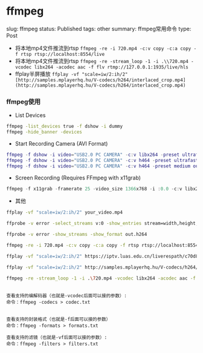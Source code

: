 # ffmpeg

slug: ffmpeg
status: Published
tags: other
summary: ffmpeg常用命令
type: Post

- 将本地mp4文件推流到rtsp
`ffmpeg -re -i 720.mp4 -c:v copy -c:a copy -f rtsp rtsp://localhost:8554/live`
- 将本地mp4文件推流到rtsp
`ffmpeg -re -stream_loop -1 -i .\\720.mp4 -vcodec libx264 -acodec aac -f flv rtmp://127.0.0.1:1935/live/hls`
- ffplay半屏播放
`ffplay -vf "scale=iw/2:ih/2" [http://samples.mplayerhq.hu/V-codecs/h264/interlaced_crop.mp4](http://samples.mplayerhq.hu/V-codecs/h264/interlaced_crop.mp4)`

### ffmpeg使用

* List Devices

```bash
ffmpeg -list_devices true -f dshow -i dummy
ffmpeg -hide_banner -devices
```

* Start Recording Camera (AVI Format)

```lua
ffmpeg -f dshow -i video="USB2.0 PC CAMERA" -c:v libx264 -preset ultrafast -qp 0 output.avi
ffmpeg -f dshow -i video="USB2.0 PC CAMERA" -c:v h464 -preset ultrafast -qp 0 output.avi
ffmpeg -f dshow -i video="USB2.0 PC CAMERA" -c:v h464 -preset medium output.avi
```

* Screen Recording (Requires FFmpeg with x11grab)

```csharp
ffmpeg -f x11grab -framerate 25 -video_size 1366x768 -i :0.0 -c:v libx264 -preset ultrafast out.mp4 ffmpeg -f x11grab -framerate 25 -video_size 1366x768 -i :0.0 -c:v libx264 -preset ultrafast out.mp4
```

* 其他

```bash
ffplay -vf "scale=iw/2:ih/2" your_video.mp4

ffprobe -v error -select_streams v:0 -show_entries stream=width,height,codec_name,bit_rate,duration your_h264_file.mp4 

ffprobe -v error -show_streams -show_format out.h264

ffmpeg -re -i 720.mp4 -c:v copy -c:a copy -f rtsp rtsp://localhost:8554/live

ffplay -vf "scale=iw/2:ih/2" https://iptv.luas.edu.cn/liverespath/c70d81eefb04fef7777c2a5aab4ddc9459ce4246/0baa43f537-0-0-5bc4eda6a2031a1140906b86d867a79e/index.m3u8

ffplay -vf "scale=iw/2:ih/2" http://samples.mplayerhq.hu/V-codecs/h264/interlaced_crop.mp4

ffmpeg -re -stream_loop -1 -i .\720.mp4 -vcodec libx264 -acodec aac -f flv  rtmp://127.0.0.1:1935/live/hls              
            
```
```
查看支持的编解码器（也就是-vcodec后面可以接的参数）:
命令：ffmpeg -codecs > codec.txt


查看支持的封装格式（也就是-f后面可以接的参数）
命令：ffmpeg -formats > formats.txt

查看支持的滤镜（也就是-vf后面可以接的参数）:
命令：ffmpeg -filters > filters.txt
```